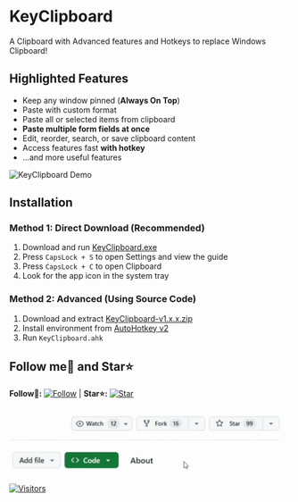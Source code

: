 # KeyClipboard

A Clipboard with Advanced features and Hotkeys to replace Windows Clipboard!

## Highlighted Features

- Keep any window pinned (**Always On Top**)  
- Paste with custom format  
- Paste all or selected items from clipboard  
- **Paste multiple form fields at once**  
- Edit, reorder, search, or save clipboard content  
- Access features fast **with hotkey** 
- …and more useful features

![KeyClipboard Demo](media/demo.gif)

## Installation

### Method 1: Direct Download (Recommended)
1. Download and run [KeyClipboard.exe](https://github.com/nvbangg/KeyClipboard/releases/latest)  
2. Press `CapsLock + S` to open Settings and view the guide
3. Press `CapsLock + C` to open Clipboard
4. Look for the app icon in the system tray

### Method 2: Advanced (Using Source Code)
1. Download and extract [KeyClipboard-v1.x.x.zip](https://github.com/nvbangg/KeyClipboard/releases/latest)   
2. Install environment from [AutoHotkey v2](https://www.autohotkey.com)
3. Run `KeyClipboard.ahk`

## Follow me👀 and Star⭐ 
 **Follow👀:** [![Follow](https://img.shields.io/github/followers/nvbangg?label=Follow&style=social)](https://github.com/nvbangg) | **Star⭐:** [![Star](https://img.shields.io/github/stars/nvbangg/KeyClipboard?style=social)](https://github.com/nvbangg/KeyClipboard)

![Gif](https://raw.githubusercontent.com/nvbangg/nvbangg/main/data/star_follow.gif)

[![Visitors](https://api.visitorbadge.io/api/visitors?path=https%3A%2F%2Fgithub.com%2Fnvbangg%2FKeyClipboard&countColor=%232ccce4)](https://visitorbadge.io/status?path=https%3A%2F%2Fgithub.com%2Fnvbangg%2FKeyClipboard)

